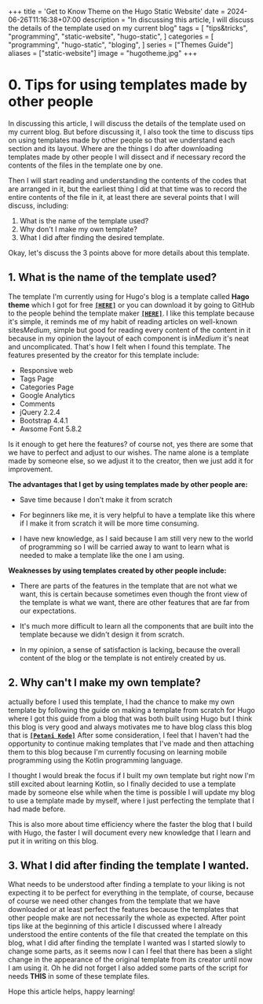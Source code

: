 +++
title = 'Get to Know Theme on the Hugo Static Website'
date = 2024-06-26T11:16:38+07:00
description = "In discussing this article, I will discuss the details of the template used on my current blog"
tags = [
    "tips&tricks",
    "programming",
    "static-website",
    "hugo-static",
]
categories = [
    "programming",
    "hugo-static",
    "bloging",
]
series = ["Themes Guide"]
aliases = ["static-website"]
image = "hugotheme.jpg"
+++


# **0. Tips for using templates made by other people**
In discussing this article, I will discuss the details of the template used on my current blog. But before discussing it, I also took the time to discuss tips on using templates made by other people so that we understand each section and its layout. Where are the things I do after downloading templates made by other people I will dissect and if necessary record the contents of the files in the template one by one.

Then I will start reading and understanding the contents of the codes that are arranged in it, but the earliest thing I did at that time was to record the entire contents of the file in it, at least there are several points that I will discuss, including:

1. What is the name of the template used?
2. Why don't I make my own template?
3. What I did after finding the desired template.

Okay, let's discuss the 3 points above for more details about this template.

## **1. What is the name of the template used?**
The template I'm currently using for Hugo's blog is a template called **Hago theme** which I got for free **[``[HERE]``](https://hugothemesfree.com/hago-a-minimal-hugo-theme/)** or you can download it by going to GitHub to the people behind the template maker **[``[HERE]``](hhttps://github.com/gyuha/hago/)**. I like this template because it's simple, it reminds me of my habit of reading articles on well-known sites*Medium*, simple but good for reading every content of the content in it because in my opinion the layout of each component is in*Medium* it's neat and uncomplicated. That's how I felt when I found this template. The features presented by the creator for this template include:


   - Responsive web
   - Tags Page
   - Categories Page
   - Google Analytics
   - Comments
   - jQuery 2.2.4
   - Bootstrap 4.4.1
   - Awsome Font 5.8.2

Is it enough to get here the features? of course not, yes there are some that we have to perfect and adjust to our wishes. The name alone is a template made by someone else, so we adjust it to the creator, then we just add it for improvement.

**The advantages that I get by using templates made by other people are:**

- Save time because I don't make it from scratch

- For beginners like me, it is very helpful to have a template like this where if I make it from scratch it will be more time consuming.

- I have new knowledge, as I said because I am still very new to the world of programming so I will be carried away to want to learn what is needed to make a template like the one I am using.

**Weaknesses by using templates created by other people include:**

- There are parts of the features in the template that are not what we want, this is certain because sometimes even though the front view of the template is what we want, there are other features that are far from our expectations.

- It's much more difficult to learn all the components that are built into the template because we didn't design it from scratch.

- In my opinion, a sense of satisfaction is lacking, because the overall content of the blog or the template is not entirely created by us.

## **2. Why can't I make my own template?**

actually before I used this template, I had the chance to make my own template by following the guide on making a template from scratch for Hugo where I got this guide from a blog that was both built using Hugo but I think this blog is very good and always motivates me to have blog class this blog that is **[``[Petani Kode]``](hhttps://github.com/gyuha/hago/)** After some consideration, I feel that I haven't had the opportunity to continue making templates that I've made and then attaching them to this blog because I'm currently focusing on learning mobile programming using the Kotlin programming language.

I thought I would break the focus if I built my own template but right now I'm still excited about learning Kotlin, so I finally decided to use a template made by someone else while when the time is possible I will update my blog to use a template made by myself, where I just perfecting the template that I had made before.

This is also more about time efficiency where the faster the blog that I build with Hugo, the faster I will document every new knowledge that I learn and put it in writing on this blog.

## **3. What I did after finding the template I wanted.**

What needs to be understood after finding a template to your liking is not expecting it to be perfect for everything in the template, of course, because of course we need other changes from the template that we have downloaded or at least perfect the features because the templates that other people make are not necessarily the whole as expected. After point tips like at the beginning of this article I discussed where I already understood the entire contents of the file that created the template on this blog, what I did after finding the template I wanted was I started slowly to change some parts, as it seems now I can I feel that there has been a slight change in the appearance of the original template from its creator until now I am using it. Oh he did not forget I also added some parts of the script for needs **THIS** in some of these template files.

Hope this article helps, happy learning!